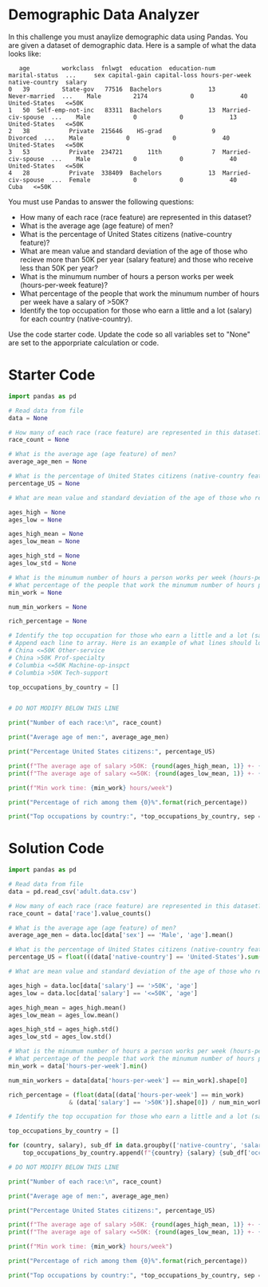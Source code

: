 # Demographic Data Analyzer

In this challenge you must anaylize demographic data using Pandas. You are given a dataset of
demographic data. Here is a sample of what the data looks like:

```
   age         workclass  fnlwgt  education  education-num      marital-status  ...     sex capital-gain capital-loss hours-per-week  native-country  salary
0   39         State-gov   77516  Bachelors             13       Never-married  ...    Male         2174            0             40   United-States   <=50K
1   50  Self-emp-not-inc   83311  Bachelors             13  Married-civ-spouse  ...    Male            0            0             13   United-States   <=50K
2   38           Private  215646    HS-grad              9            Divorced  ...    Male            0            0             40   United-States   <=50K
3   53           Private  234721       11th              7  Married-civ-spouse  ...    Male            0            0             40   United-States   <=50K
4   28           Private  338409  Bachelors             13  Married-civ-spouse  ...  Female            0            0             40            Cuba   <=50K
```

You must use Pandas to answer the following questions:

- How many of each race (race feature) are represented in this dataset?
- What is the average age (age feature) of men?
- What is the percentage of United States citizens (native-country feature)?
- What are mean value and standard deviation of the age of those who recieve more than 50K per year (salary feature) and those who receive less than 50K per year?
- What is the minumum number of hours a person works per week (hours-per-week feature)?
- What percentage of the people that work the minumum number of hours per week have a salary of >50K?
- Identify the top occupation for those who earn a little and a lot (salary) for each country (native-country).

Use the code starter code. Update the code so all variables set to "None" are set to the apporpriate calculation or code.

# Starter Code

```py
import pandas as pd

# Read data from file
data = None

# How many of each race (race feature) are represented in this dataset?
race_count = None

# What is the average age (age feature) of men?
average_age_men = None

# What is the percentage of United States citizens (native-country feature)?
percentage_US = None

# What are mean value and standard deviation of the age of those who recieve more than 50K per year (salary feature) and those who receive less than 50K per year?

ages_high = None
ages_low = None

ages_high_mean = None
ages_low_mean = None

ages_high_std = None
ages_low_std = None

# What is the minumum number of hours a person works per week (hours-per-week feature)?
# What percentage of the people that work the minumum number of hours per week have a salary of >50K?
min_work = None

num_min_workers = None

rich_percentage = None

# Identify the top occupation for those who earn a little and a lot (salary) for each country (native-country).
# Append each line to array. Here is an example of what lines should look like:
# China <=50K Other-service
# China >50K Prof-specialty
# Columbia <=50K Machine-op-inspct
# Columbia >50K Tech-support

top_occupations_by_country = []


# DO NOT MODIFY BELOW THIS LINE

print("Number of each race:\n", race_count)

print("Average age of men:", average_age_men)

print("Percentage United States citizens:", percentage_US)

print(f"The average age of salary >50K: {round(ages_high_mean, 1)} +- {round(ages_high_std, 1)} years")
print(f"The average age of salary <=50K: {round(ages_low_mean, 1)} +- {round(ages_low_std, 1)} years")

print(f"Min work time: {min_work} hours/week")

print("Percentage of rich among them {0}%".format(rich_percentage))

print("Top occupations by country:", *top_occupations_by_country, sep = "\n")


```

# Solution Code

```py
import pandas as pd

# Read data from file
data = pd.read_csv('adult.data.csv')

# How many of each race (race feature) are represented in this dataset?
race_count = data['race'].value_counts()

# What is the average age (age feature) of men?
average_age_men = data.loc[data['sex'] == 'Male', 'age'].mean()

# What is the percentage of United States citizens (native-country feature)?
percentage_US = float(((data['native-country'] == 'United-States').sum()) / data.shape[0])*100

# What are mean value and standard deviation of the age of those who recieve more than 50K per year (salary feature) and those who receive less than 50K per year?

ages_high = data.loc[data['salary'] == '>50K', 'age']
ages_low = data.loc[data['salary'] == '<=50K', 'age']

ages_high_mean = ages_high.mean()
ages_low_mean = ages_low.mean()

ages_high_std = ages_high.std()
ages_low_std = ages_low.std()

# What is the minumum number of hours a person works per week (hours-per-week feature)?
# What percentage of the people that work the minumum number of hours per week have a salary of >50K?
min_work = data['hours-per-week'].min()

num_min_workers = data[data['hours-per-week'] == min_work].shape[0]

rich_percentage = (float(data[(data['hours-per-week'] == min_work)
                 & (data['salary'] == '>50K')].shape[0]) / num_min_workers) * 100

# Identify the top occupation for those who earn a little and a lot (salary) for each country (native-country).

top_occupations_by_country = []

for (country, salary), sub_df in data.groupby(['native-country', 'salary']):
    top_occupations_by_country.append(f"{country} {salary} {sub_df['occupation'].value_counts().keys()[0]}")

# DO NOT MODIFY BELOW THIS LINE

print("Number of each race:\n", race_count)

print("Average age of men:", average_age_men)

print("Percentage United States citizens:", percentage_US)

print(f"The average age of salary >50K: {round(ages_high_mean, 1)} +- {round(ages_high_std, 1)} years")
print(f"The average age of salary <=50K: {round(ages_low_mean, 1)} +- {round(ages_low_std, 1)} years")

print(f"Min work time: {min_work} hours/week")

print("Percentage of rich among them {0}%".format(rich_percentage))

print("Top occupations by country:", *top_occupations_by_country, sep = "\n")
```

